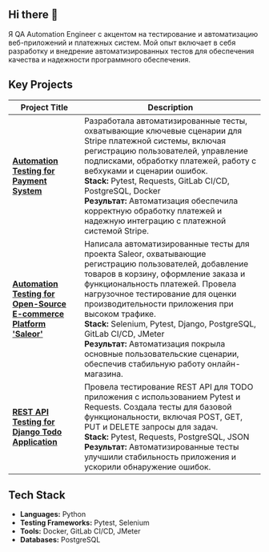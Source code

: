 ## Hi there 👋

Я QA Automation Engineer с акцентом на тестирование и автоматизацию веб-приложений и платежных систем. Мой опыт включает в себя разработку и внедрение автоматизированных тестов для обеспечения качества и надежности программного обеспечения.

## Key Projects

| Project Title                                                             | Description                                                                                                                                          |
|--------------------------------------------------------------------------|------------------------------------------------------------------------------------------------------------------------------------------------------|
| **[Automation Testing for Payment System](https://github.com/ak1-0/pinax-stripe-payments-test)**                               | Разработала автоматизированные тесты, охватывающие ключевые сценарии для Stripe платежной системы, включая регистрацию пользователей, управление подписками, обработку платежей, работу с вебхуками и сценарии ошибок. <br> **Stack:** Pytest, Requests, GitLab CI/CD, PostgreSQL, Docker <br> **Результат:** Автоматизация обеспечила корректную обработку платежей и надежную интеграцию с платежной системой Stripe. |
| **[Automation Testing for Open-Source E-commerce Platform 'Saleor'](https://github.com/ak1-0/online-store-saleor)**   | Написала автоматизированные тесты для проекта Saleor, охватывающие регистрацию пользователей, добавление товаров в корзину, оформление заказа и функциональность платежей. Провела нагрузочное тестирование для оценки производительности приложения при высоком трафике. <br> **Stack:** Selenium, Pytest, Django, PostgreSQL, GitLab CI/CD, JMeter <br> **Результат:**  Автоматизация покрыла основные пользовательские сценарии, обеспечив стабильную работу онлайн-магазина. |
| **[REST API Testing for Django Todo Application](https://github.com/ak1-0/django-todo-autotest)**                        | Провела тестирование REST API для TODO приложения с использованием Pytest и Requests. Создала тесты для базовой функциональности, включая POST, GET, PUT и DELETE запросы для задач. <br> **Stack:** Pytest, Requests, PostgreSQL, JSON <br> **Результат:** Автоматизированные тесты улучшили стабильность приложения и ускорили обнаружение ошибок. |

## Tech Stack
- **Languages:** Python
- **Testing Frameworks:** Pytest, Selenium
- **Tools:** Docker, GitLab CI/CD, JMeter
- **Databases:** PostgreSQL
